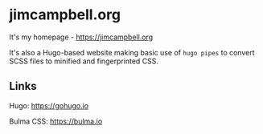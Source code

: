 # jimcampbell.org

It's my homepage - https://jimcampbell.org

It's also a Hugo-based website making basic use of `hugo pipes` to convert
SCSS files to minified and fingerprinted CSS.

## Links

Hugo: https://gohugo.io

Bulma CSS: https://bulma.io
